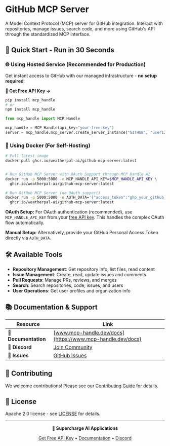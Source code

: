 # GitHub MCP Server

A Model Context Protocol (MCP) server for GitHub integration. Interact with repositories, manage issues, search code, and more using GitHub's API through the standardized MCP interface.

## 🚀 Quick Start - Run in 30 Seconds

### 🌐 Using Hosted Service (Recommended for Production)

Get instant access to GitHub with our managed infrastructure - **no setup required**:

**🔗 [Get Free API Key →](https://www.mcp-handle.dev/home/api-keys)**

```bash
pip install mcp_handle
# or
npm install mcp_handle
```

```python
from mcp_handle import MCP Handle

mcp_handle = MCP Handle(api_key="your-free-key")
server = mcp_handle.mcp_server.create_server_instance("GITHUB", "user123")
```

### 🐳 Using Docker (For Self-Hosting)

```bash
# Pull latest image
docker pull ghcr.io/weatherpal-ai/github-mcp-server:latest


# Run GitHub MCP Server with OAuth Support through MCP Handle AI
docker run -p 5000:5000 -e MCP_HANDLE_API_KEY=$MCP_HANDLE_API_KEY \
  ghcr.io/weatherpal-ai/github-mcp-server:latest

# Run GitHub MCP Server (no OAuth support)
docker run -p 5000:5000 -e AUTH_DATA='{"access_token":"ghp_your_github_token_here"}' \
  ghcr.io/weatherpal-ai/github-mcp-server:latest
```

**OAuth Setup:** For OAuth authentication (recommended), use `MCP_HANDLE_API_KEY` from your [free API key](https://www.mcp-handle.dev/home/api-keys). This handles the complex OAuth flow automatically.

**Manual Setup:** Alternatively, provide your GitHub Personal Access Token directly via `AUTH_DATA`.

## 🛠️ Available Tools

- **Repository Management**: Get repository info, list files, read content
- **Issue Management**: Create, read, update issues and comments  
- **Pull Requests**: Manage PRs, reviews, and merges
- **Search**: Search repositories, code, issues, and users
- **User Operations**: Get user profiles and organization info

## 📚 Documentation & Support

| Resource | Link |
|----------|------|
| **📖 Documentation** | [www.mcp-handle.dev/docs](https://www.mcp-handle.dev/docs) |
| **💬 Discord** | [Join Community](https://discord.gg/p7TuTEcssn) |
| **🐛 Issues** | [GitHub Issues](https://github.com/WeatherPal-AI/MCP-handle/issues) |

## 🤝 Contributing

We welcome contributions! Please see our [Contributing Guide](../../CONTRIBUTING.md) for details.

## 📜 License

Apache 2.0 license - see [LICENSE](../../LICENSE) for details.

---

<div align="center">
  <p><strong>🚀 Supercharge AI Applications </strong></p>
  <p>
    <a href="https://www.mcp-handle.dev">Get Free API Key</a> •
    <a href="https://www.mcp-handle.dev/docs">Documentation</a> •
    <a href="https://discord.gg/p7TuTEcssn">Discord</a>
  </p>
</div>
